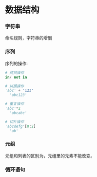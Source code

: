 # 数据结构

### 字符串

命名规则，字符串的增删

### 序列

序列的操作:

```python
# 成员操作
in/ not in

# 拼接操作
'abc' + '123'
  'abc123'

# 重复操作
'abc'*2
  'abcabc'

# 切片操作
'abcdefg'[0:2]
  'ab'
```

### 元组

元组和列表的区别为，元组里的元素不能改变。

### 循环语句
